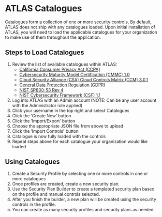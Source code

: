 # ATLAS Catalogues
Catalogues form a collection of one or more security controls.  By default, ATLAS does not ship with any catalogues loaded.  Upon initial installation of ATLAS, you will need to load the applicable catalogues for your organization to make use of them throughout the application.

## Steps to Load Catalogues
1.  Review the list of available catalogues within ATLAS:
    - [California Consumer Privacy Act (CCPA)](ccpa.json)
    - [Cybersecurity Maturity Model Certification (CMMC) 1.0](cmmc.json)
    - [Cloud Security Alliance (CSA) Cloud Controls Matrix (CCM) 3.0.1](csa-ccm3-0-1.json)
    - [General Data Protection Regulation (GDPR)](gdpr.json)
    - [NIST SP800-53 Rev 4](nist800-53r4.json)
    - [NIST Cybersecurity Framework (CSF) 1.1](nist-csf-v1-1.json)
2.  Log into ATLAS with an Admin account (NOTE: Can be any user account with the Administrator role applied)
3.  Click your username in the top right and select Catalogues 
4.  Click the 'Create New' button
5.  Click the 'Import/Export' button 
6.  Choose the appropriate JSON file from above to upload
7.  Click the 'Import Controls' button
8.  Catalogue is now fully loaded with the controls
9. Repeat steps above for each catalogue your organization would like loaded

## Using Catalogues
1.  Create a Security Profile by selecting one or more controls in one or more catalogues
2.  Once profiles are created, create a new security plan.
3.  Use the Security Plan Builder to create a templated security plan based on the profile and manual controls selected.
4.  After you finish the builder, a new plan will be created using the security controls in the profile.
5.  You can create as many security profiles and security plans as needed.
